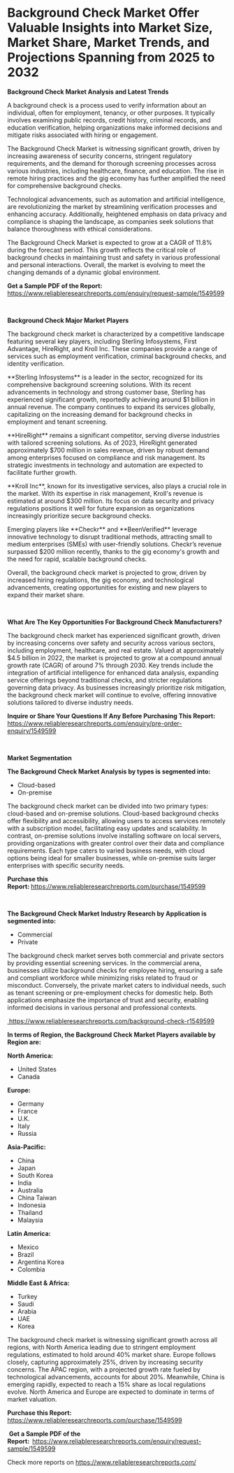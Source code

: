 <p><h1>Background Check Market Offer Valuable Insights into Market Size, Market Share, Market Trends, and Projections Spanning from 2025 to 2032</h1></p><p><strong>Background Check Market Analysis and Latest Trends</strong></p>
<p><p>A background check is a process used to verify information about an individual, often for employment, tenancy, or other purposes. It typically involves examining public records, credit history, criminal records, and education verification, helping organizations make informed decisions and mitigate risks associated with hiring or engagement.</p><p>The Background Check Market is witnessing significant growth, driven by increasing awareness of security concerns, stringent regulatory requirements, and the demand for thorough screening processes across various industries, including healthcare, finance, and education. The rise in remote hiring practices and the gig economy has further amplified the need for comprehensive background checks. </p><p>Technological advancements, such as automation and artificial intelligence, are revolutionizing the market by streamlining verification processes and enhancing accuracy. Additionally, heightened emphasis on data privacy and compliance is shaping the landscape, as companies seek solutions that balance thoroughness with ethical considerations. </p><p>The Background Check Market is expected to grow at a CAGR of 11.8% during the forecast period. This growth reflects the critical role of background checks in maintaining trust and safety in various professional and personal interactions. Overall, the market is evolving to meet the changing demands of a dynamic global environment.</p></p>
<p><strong>Get a Sample PDF of the Report:&nbsp;</strong> <a href="https://www.reliableresearchreports.com/enquiry/request-sample/1549599?utm_campaign=2756&utm_medium=2&utm_source=Github&utm_content=ia&utm_term=09032025&utm_id=background-check">https://www.reliableresearchreports.com/enquiry/request-sample/1549599</a></p>
<p>&nbsp;</p>
<p><strong>Background Check Major Market Players</strong></p>
<p><p>The background check market is characterized by a competitive landscape featuring several key players, including Sterling Infosystems, First Advantage, HireRight, and Kroll Inc. These companies provide a range of services such as employment verification, criminal background checks, and identity verification.</p><p>**Sterling Infosystems** is a leader in the sector, recognized for its comprehensive background screening solutions. With its recent advancements in technology and strong customer base, Sterling has experienced significant growth, reportedly achieving around $1 billion in annual revenue. The company continues to expand its services globally, capitalizing on the increasing demand for background checks in employment and tenant screening.</p><p>**HireRight** remains a significant competitor, serving diverse industries with tailored screening solutions. As of 2023, HireRight generated approximately $700 million in sales revenue, driven by robust demand among enterprises focused on compliance and risk management. Its strategic investments in technology and automation are expected to facilitate further growth.</p><p>**Kroll Inc**, known for its investigative services, also plays a crucial role in the market. With its expertise in risk management, Kroll's revenue is estimated at around $300 million. Its focus on data security and privacy regulations positions it well for future expansion as organizations increasingly prioritize secure background checks.</p><p>Emerging players like **Checkr** and **BeenVerified** leverage innovative technology to disrupt traditional methods, attracting small to medium enterprises (SMEs) with user-friendly solutions. Checkr’s revenue surpassed $200 million recently, thanks to the gig economy's growth and the need for rapid, scalable background checks.</p><p>Overall, the background check market is projected to grow, driven by increased hiring regulations, the gig economy, and technological advancements, creating opportunities for existing and new players to expand their market share.</p></p>
<p>&nbsp;</p>
<p><strong>What Are The Key Opportunities For Background Check Manufacturers?</strong></p>
<p><p>The background check market has experienced significant growth, driven by increasing concerns over safety and security across various sectors, including employment, healthcare, and real estate. Valued at approximately $4.5 billion in 2022, the market is projected to grow at a compound annual growth rate (CAGR) of around 7% through 2030. Key trends include the integration of artificial intelligence for enhanced data analysis, expanding service offerings beyond traditional checks, and stricter regulations governing data privacy. As businesses increasingly prioritize risk mitigation, the background check market will continue to evolve, offering innovative solutions tailored to diverse industry needs.</p></p>
<p><strong>Inquire or Share Your Questions If Any Before Purchasing This Report:</strong> <a href="https://www.reliableresearchreports.com/enquiry/pre-order-enquiry/1549599?utm_campaign=2756&utm_medium=2&utm_source=Github&utm_content=ia&utm_term=09032025&utm_id=background-check">https://www.reliableresearchreports.com/enquiry/pre-order-enquiry/1549599</a></p>
<p>&nbsp;</p>
<p><strong>Market Segmentation</strong></p>
<p><strong>The Background Check Market Analysis by types is segmented into:</strong></p>
<p><ul><li>Cloud-based</li><li>On-premise</li></ul></p>
<p><p>The background check market can be divided into two primary types: cloud-based and on-premise solutions. Cloud-based background checks offer flexibility and accessibility, allowing users to access services remotely with a subscription model, facilitating easy updates and scalability. In contrast, on-premise solutions involve installing software on local servers, providing organizations with greater control over their data and compliance requirements. Each type caters to varied business needs, with cloud options being ideal for smaller businesses, while on-premise suits larger enterprises with specific security needs.</p></p>
<p><strong>Purchase this Report:&nbsp;</strong><a href="https://www.reliableresearchreports.com/purchase/1549599?utm_campaign=2756&utm_medium=2&utm_source=Github&utm_content=ia&utm_term=09032025&utm_id=background-check">https://www.reliableresearchreports.com/purchase/1549599</a></p>
<p>&nbsp;</p>
<p><strong>The Background Check Market Industry Research by Application is segmented into:</strong></p>
<p><ul><li>Commercial</li><li>Private</li></ul></p>
<p><p>The background check market serves both commercial and private sectors by providing essential screening services. In the commercial arena, businesses utilize background checks for employee hiring, ensuring a safe and compliant workforce while minimizing risks related to fraud or misconduct. Conversely, the private market caters to individual needs, such as tenant screening or pre-employment checks for domestic help. Both applications emphasize the importance of trust and security, enabling informed decisions in various personal and professional contexts.</p></p>
<p><a href="https://www.reliableresearchreports.com/background-check-r1549599?utm_campaign=2756&utm_medium=2&utm_source=Github&utm_content=ia&utm_term=09032025&utm_id=background-check">&nbsp;https://www.reliableresearchreports.com/background-check-r1549599</a></p>
<p><strong>In terms of Region, the Background Check Market Players available by Region are:</strong></p>
<p>
    <p> <strong> North America: </strong>
        <ul>
            <li>United States</li>
            <li>Canada</li>
        </ul>
        </p> 
    <p> <strong> Europe: </strong>
        <ul>
            <li>Germany</li>
            <li>France</li>
            <li>U.K.</li>
            <li>Italy</li>
            <li>Russia</li>
        </ul>
        </p> 
    <p> <strong> Asia-Pacific: </strong>
        <ul>
            <li>China</li>
            <li>Japan</li>
            <li>South Korea</li>
            <li>India</li>
            <li>Australia</li>
            <li>China Taiwan</li>
            <li>Indonesia</li>
            <li>Thailand</li>
            <li>Malaysia</li>
        </ul>
        </p> 
    <p> <strong> Latin America: </strong>
        <ul>
            <li>Mexico</li>
            <li>Brazil</li>
            <li>Argentina Korea</li>
            <li>Colombia</li>
        </ul>
        </p> 
    <p> <strong> Middle East & Africa: </strong>
        <ul>
            <li>Turkey</li>
            <li>Saudi</li>
            <li>Arabia</li>
            <li>UAE</li>
            <li>Korea</li>
        </ul>
    </p>
    </p>
<p><p>The background check market is witnessing significant growth across all regions, with North America leading due to stringent employment regulations, estimated to hold around 40% market share. Europe follows closely, capturing approximately 25%, driven by increasing security concerns. The APAC region, with a projected growth rate fueled by technological advancements, accounts for about 20%. Meanwhile, China is emerging rapidly, expected to reach a 15% share as local regulations evolve. North America and Europe are expected to dominate in terms of market valuation.</p></p>
<p><strong>Purchase this Report: </strong><a href="https://www.reliableresearchreports.com/purchase/1549599?utm_campaign=2756&utm_medium=2&utm_source=Github&utm_content=ia&utm_term=09032025&utm_id=background-check">https://www.reliableresearchreports.com/purchase/1549599</a></p>
<p>&nbsp;<strong>Get a Sample PDF of the Report:&nbsp;&nbsp;</strong><a href="https://www.reliableresearchreports.com/enquiry/request-sample/1549599?utm_campaign=2756&utm_medium=2&utm_source=Github&utm_content=ia&utm_term=09032025&utm_id=background-check">https://www.reliableresearchreports.com/enquiry/request-sample/1549599</a></p>
<p><strong></strong></p>
<p>Check more reports on <a href="https://www.reliableresearchreports.com/?utm_campaign=2756&utm_medium=2&utm_source=Github&utm_content=ia&utm_term=09032025&utm_id=background-check">https://www.reliableresearchreports.com/</a></p>